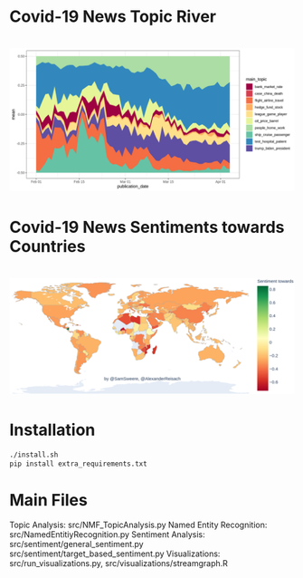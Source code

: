 
# Covid-19 News Topic River
# ![Alt text](/figures/gg_stream_mean.png?raw=true "Covid-19 News Topic River")
# Covid-19 News Sentiments towards Countries
# ![Alt text](/figures/country_sentiment.png?raw=true "Covid-19 News Sentiments towards Countries")


# Installation
```
./install.sh
pip install extra_requirements.txt
```

# Main Files
Topic Analysis: src/NMF_TopicAnalysis.py
Named Entity Recognition: src/NamedEntitiyRecognition.py
Sentiment Analysis: src/sentiment/general_sentiment.py
                    src/sentiment/target_based_sentiment.py
Visualizations: src/run_visualizations.py, 
                src/visualizations/streamgraph.R